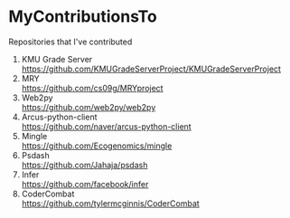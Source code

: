# MyContributionsTo
Repositories that I've contributed

1. KMU Grade Server<br>
https://github.com/KMUGradeServerProject/KMUGradeServerProject
2. MRY<br>
https://github.com/cs09g/MRYproject
3. Web2py<br>
https://github.com/web2py/web2py
4. Arcus-python-client<br>
https://github.com/naver/arcus-python-client
5. Mingle<br>
https://github.com/Ecogenomics/mingle
6. Psdash<br>
https://github.com/Jahaja/psdash
7. Infer<br>
https://github.com/facebook/infer
8. CoderCombat<br>
https://github.com/tylermcginnis/CoderCombat
